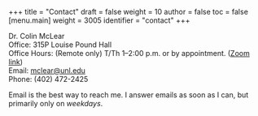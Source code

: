 +++
title = "Contact"
draft = false
weight = 10
author = false
toc = false
[menu.main]
  weight = 3005
  identifier = "contact"
+++

Dr. Colin McLear<br />
Office: 315P Louise Pound Hall<br />
Office Hours: (Remote only) T/Th 1–2:00 p.m. or by appointment. ([Zoom link](https://unl.zoom.us/j/94199866851))<br />
Email: [mclear@unl.edu](mailto:mclear@unl.edu) <br />
Phone: (402) 472-2425 <br />

Email is the best way to reach me. I answer emails as soon as I can, but
primarily only on _weekdays_.
